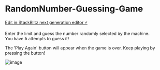 # RandomNumber-Guessing-Game

[Edit in StackBlitz next generation editor ⚡️](https://stackblitz.com/~/github.com/hunjoolee90/RandomNumber-Guessing-Game)

Enter the limit and guess the number randomly selected by the machine.
You have 5 attempts to guess it!

The 'Play Again' button will appear when the game is over.
Keep playing by pressing the button!





![image](https://github.com/user-attachments/assets/e5a60967-3943-42b4-8416-7a33421fafe1)

